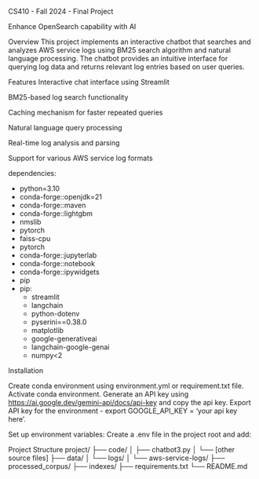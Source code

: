 CS410 - Fall 2024 - Final Project

Enhance OpenSearch capability with AI

Overview
This project implements an interactive chatbot that searches and analyzes AWS service logs using BM25 search algorithm and natural language processing. The chatbot provides an intuitive interface for querying log data and returns relevant log entries based on user queries.

Features
Interactive chat interface using Streamlit

BM25-based log search functionality

Caching mechanism for faster repeated queries

Natural language query processing

Real-time log analysis and parsing

Support for various AWS service log formats


dependencies:
  - python=3.10
  - conda-forge::openjdk=21
  - conda-forge::maven
  - conda-forge::lightgbm
  - nmslib
  - pytorch
  - faiss-cpu
  - pytorch
  - conda-forge::jupyterlab
  - conda-forge::notebook
  - conda-forge::ipywidgets
  - pip
  - pip:
    - streamlit
    - langchain
    - python-dotenv
    - pyserini==0.38.0
    - matplotlib
    - google-generativeai
    - langchain-google-genai
    - numpy<2


Installation

Create conda environment using environment.yml or requirement.txt file.
Activate conda environment.
Generate an API key using https://ai.google.dev/gemini-api/docs/api-key and copy the api key.
Export API key for the environment - export GOOGLE_API_KEY = ‘your api key here’.

Set up environment variables: Create a .env file in the project root and add:




Project Structure
project/
├── code/
│   ├── chatbot3.py
│   └── [other source files]
├── data/
│   └── logs/
│       └── aws-service-logs/
├── processed_corpus/
├── indexes/
├── requirements.txt
└── README.md


